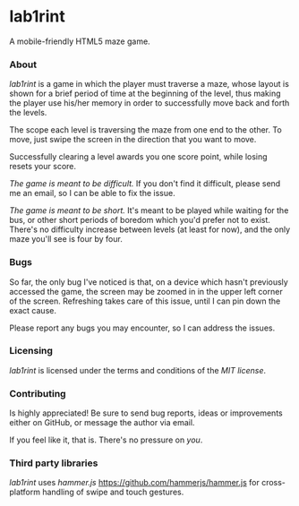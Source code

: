 lab1rint
========
A mobile-friendly HTML5 maze game.

### About
_lab1rint_ is a game in which the player must traverse a maze, whose layout
is shown for a brief period of time at the beginning of the level, thus making
the player use his/her memory in order to successfully move back and forth the
levels.

The scope each level is traversing the maze from one end to the other.
To move, just swipe the screen in the direction that you want to move.

Successfully clearing a level awards you one score point, while losing resets
your score.

*The game is meant to be difficult.* If you don't find it difficult, please
send me an email, so I can be able to fix the issue.

*The game is meant to be short.* It's meant to be played while waiting for
the bus, or other short periods of boredom which you'd prefer not to exist.
There's no difficulty increase between levels (at least for now), and the
only maze you'll see is four by four.

### Bugs
So far, the only bug I've noticed is that, on a device which hasn't previously
accessed the game, the screen may be zoomed in in the upper left corner of
the screen. Refreshing takes care of this issue, until I can pin down the exact
cause.

Please report any bugs you may encounter, so I can address the issues.

### Licensing
_lab1rint_ is licensed under the terms and conditions of the _MIT license_.

### Contributing
Is highly appreciated! Be sure to send bug reports, ideas or improvements
either on GitHub, or message the author via email.

If you feel like it, that is. There's no pressure on _you_.

### Third party libraries
_lab1rint_ uses _hammer.js_ <https://github.com/hammerjs/hammer.js>
for cross-platform handling of swipe and touch gestures.

